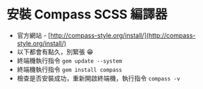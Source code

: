 # 安裝 Compass SCSS 編譯器

  * 官方網站 - [http://compass-style.org/install/](http://compass-style.org/install/)
  * 以下都會有點久，別緊張 :grin:
  * 終端機執行指令 `gem update --system`
  * 終端機執行指令 `gem install compass`
  * 檢查是否安裝成功，重新開啟終端機，執行指令 `compass -v`
